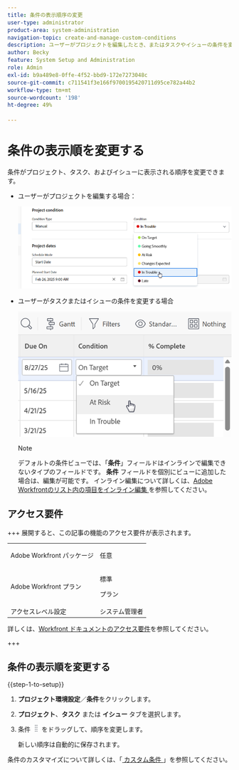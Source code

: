 ```yaml
---
title: 条件の表示順序の変更
user-type: administrator
product-area: system-administration
navigation-topic: create-and-manage-custom-conditions
description: ユーザーがプロジェクトを編集したとき、またはタスクやイシューの条件を変更したときに、条件が表示される順序を変更できます。
author: Becky
feature: System Setup and Administration
role: Admin
exl-id: b9a489e8-0ffe-4f52-bbd9-172e7273048c
source-git-commit: c711541f3e166f9700195420711d95ce782a44b2
workflow-type: tm+mt
source-wordcount: '198'
ht-degree: 49%

---
```


# 条件の表示順を変更する

条件がプロジェクト、タスク、およびイシューに表示される順序を変更できます。

* ユーザーがプロジェクトを編集する場合：

  ![ プロジェクト編集時の条件の変更 ](assets/change-condition-edit-project-0825.png)

* ユーザーがタスクまたはイシューの条件を変更する場合

  ![ リストの条件を変更 ](assets/change-conditions-list-dropdown-0925.png)

  >[!NOTE]
  >
  >デフォルトの条件ビューでは、「**条件**」フィールドはインラインで編集できないタイプのフィールドです。 **条件** フィールドを個別にビューに追加した場合は、編集が可能です。 インライン編集について詳しくは、[Adobe Workfrontのリスト内の項目をインライン編集 ](/help/quicksilver/workfront-basics/navigate-workfront/use-lists/inline-edit-objects.md) を参照してください。

## アクセス要件

+++ 展開すると、この記事の機能のアクセス要件が表示されます。

<table style="table-layout:auto"> 
 <col> 
 <col> 
 <tbody> 
  <tr> 
   <td>Adobe Workfront パッケージ</td> 
   <td><p>任意</p></td> 
  </tr> 
  <tr> 
   <td>Adobe Workfront プラン</td> 
   <td><p>標準</p>
       <p>プラン</p></td>
  </tr> 
  <tr> 
   <td>アクセスレベル設定</td> 
   <td>システム管理者</td> 
  </tr> 
 </tbody> 
</table>

詳しくは、[Workfront ドキュメントのアクセス要件](/help/quicksilver/administration-and-setup/add-users/access-levels-and-object-permissions/access-level-requirements-in-documentation.md)を参照してください。

+++

## 条件の表示順を変更する

{{step-1-to-setup}}

1. **プロジェクト環境設定**／**条件**&#x200B;をクリックします。

1. **プロジェクト**、**タスク** または **イシュー** タブを選択します。

1. 条件 ![ 移動アイコン ](assets/move-icon---dots.png) をドラッグして、順序を変更します。

   新しい順序は自動的に保存されます。

条件のカスタマイズについて詳しくは、「[ カスタム条件 ](../../../administration-and-setup/customize-workfront/create-manage-custom-conditions/custom-conditions.md)」を参照してください。
